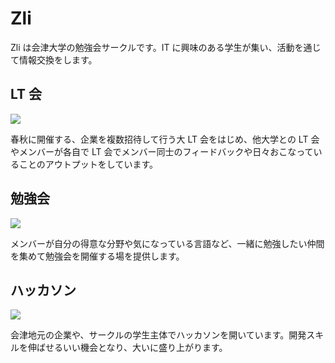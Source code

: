 # Zli

Zli は会津大学の勉強会サークルです。IT に興味のある学生が集い、活動を通じて情報交換をします。

## LT 会

![](/about/lt.jpeg)

春秋に開催する、企業を複数招待して行う大 LT 会をはじめ、他大学との LT 会やメンバーが各自で LT 会でメンバー同士のフィードバックや日々おこなっていることのアウトプットをしています。

## 勉強会

![](/about/study.jpeg)

メンバーが自分の得意な分野や気になっている言語など、一緒に勉強したい仲間を集めて勉強会を開催する場を提供します。

## ハッカソン

![](/about/hack.jpeg)

会津地元の企業や、サークルの学生主体でハッカソンを開いています。開発スキルを伸ばせるいい機会となり、大いに盛り上がります。
